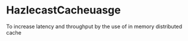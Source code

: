 # HazlecastCacheuasge
To increase latency and throughput by the use of in memory distributed cache 
